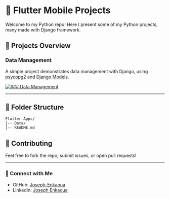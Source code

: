 # 📱 Flutter Mobile Projects

Welcome to my Python repo! Here I present some of my Python projects, many made with Django framework.

## 📌 Projects Overview

### Data Management
A simple project demonstrates data management with Django, using [psycopg2](https://pypi.org/project/psycopg2/) and [Django Models](https://docs.djangoproject.com/en/5.1/topics/db/models/).

[![### Data Management](https://img.shields.io/badge/GitHub-Visit_Repo-blue?style=for-the-badge&logo=github)](https://github.com/Joseph-Enkaoua/Python/tree/main/Data)


---

## 📂 Folder Structure

```
Flutter Apps/
│-- Data/
│-- README.md
```

## 🤝 Contributing

Feel free to fork the repo, submit issues, or open pull requests!

---

### 🔗 Connect with Me

- GitHub: [Joseph-Enkaoua](https://github.com/Joseph-Enkaoua)
- LinkedIn: [Joseph Enkaoua](https://www.linkedin.com/in/joseph-e/)
